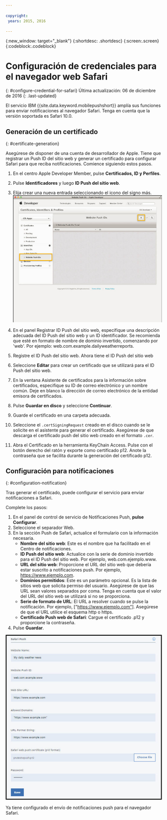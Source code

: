 ```yaml
---

copyright:
 years: 2015, 2016

---
```


{:new_window: target="_blank"}
{:shortdesc: .shortdesc}
{:screen:.screen}
{:codeblock:.codeblock}

# Configuración de credenciales para el navegador web Safari
{: #configure-credential-for-safari}
Última actualización: 06 de diciembre de 2016
{: .last-updated}

El servicio IBM {{site.data.keyword.mobilepushshort}} amplía sus funciones para enviar notificaciones al navegador Safari. Tenga en cuenta que la versión soportada es Safari 10.0.

## Generación de un certificado
  {: #certificate-generation}

Asegúrese de disponer de una cuenta de desarrollador de Apple. Tiene que registrar un Push ID del sitio web y generar un certificado para configurar Safari para que reciba notificaciones. Comience siguiendo estos pasos.

1. En el centro Apple Developer Member, pulse **Certificados, ID y Perfiles**. 
2. Pulse **Identificadores** y luego **ID Push del sitio web**.
3. Elija crear una nueva entrada seleccionando el icono del signo más.
  ![Panel de control de Push](images/safari_1.jpg)

4. En el panel Registrar ID Push del sitio web, especifique una descripción adecuada del ID Push del sitio web y un ID identificador. Se recomienda que esté en formato de nombre de dominio invertido, comenzando por 'web'. Por ejemplo: web.com.example.dailyweatherreports.
5. Registre el ID Push del sitio web. Ahora tiene el ID Push del sitio web 
6. Seleccione **Editar** para crear un certificado que se utilizará para el ID Push del sitio web.
7. En la ventana Asistente de certificados para la información sobre certificados, especifique su ID de correo electrónico y un nombre común. Deje en blanco la dirección de correo electrónico de la entidad emisora de certificados.
8. Pulse **Guardar en disco** y seleccione **Continuar**.
9. Guarde el certificado en una carpeta adecuada.
10. Seleccione el `.certSigningRequest` creado en el disco cuando se le solicite en el asistente para generar el certificado. Asegúrese de que descarga el certificado push del sitio web creado en el formato `.cer`.
11. Abra el Certificado en la herramienta KeyChain Access. Pulse con el botón derecho del ratón y exporte como certificado p12. Anote la contraseña que se facilita durante la generación del certificado p12.


## Configuración para notificaciones
  {: #configuration-notification}
 
Tras generar el certificado, puede configurar el servicio para enviar notificaciones a Safari. 

Complete los pasos:

1. En el panel de control de servicio de Notificaciones Push, **pulse Configurar**. 
2. Seleccione el separador Web. 
3. En la sección Push de Safari, actualice el formulario con la información necesaria. 
	- **Nombre del sitio web**: Este es el nombre que ha facilitado en el Centro de notificaciones.
	- **ID Push del sitio web**: Actualice con la serie de dominio invertido para el ID Push del sitio web. Por ejemplo, web.com.ejemplo.www.
	- **URL del sitio web**: Proporcione el URL del sitio web que debería estar suscrito a notificaciones push. Por ejemplo, https://www.ejemplo.com.
	- **Dominios permitidos**: Este es un parámetro opcional. Es la lista de sitios web que solicita permiso del usuario. Asegúrese de que las URL sean valores separados por coma. Tenga en cuenta que el valor del URL del sitio web se utilizará si no se proporciona. 
	- **Serie de formato de URL**: El URL a resolver cuando se pulse la notificación. Por ejemplo, ["https://www.ejemplo.com"]. Asegúrese de que el URL utilice el esquema http o https.
	- **Certificado Push web de Safari**: Cargue el certificado .p12 y proporcione la contraseña.
4. Pulse **Guardar**.	

![Panel de control de Push](images/push_configure_safari.jpg)	

Ya tiene configurado el envío de notificaciones push para el navegador Safari.

	

